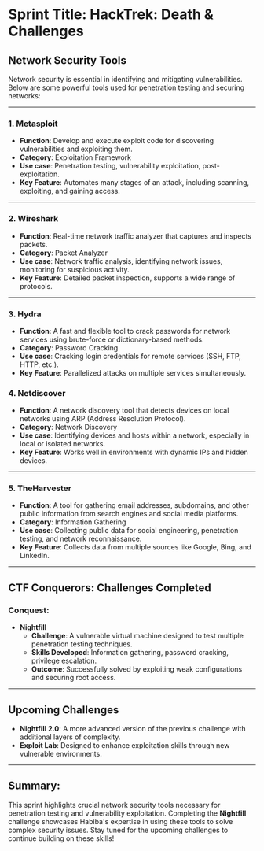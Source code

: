 # Sprint Title: HackTrek: Death & Challenges

## **Network Security Tools**

Network security is essential in identifying and mitigating vulnerabilities. Below are some powerful tools used for penetration testing and securing networks:

---
### **1. Metasploit**

- **Function**: Develop and execute exploit code for discovering vulnerabilities and exploiting them.
- **Category**: Exploitation Framework
- **Use case**: Penetration testing, vulnerability exploitation, post-exploitation.
- **Key Feature**: Automates many stages of an attack, including scanning, exploiting, and gaining access.
---
### **2. Wireshark**

- **Function**: Real-time network traffic analyzer that captures and inspects packets.
- **Category**: Packet Analyzer
- **Use case**: Network traffic analysis, identifying network issues, monitoring for suspicious activity.
- **Key Feature**: Detailed packet inspection, supports a wide range of protocols.
---
### **3. Hydra**

- **Function**: A fast and flexible tool to crack passwords for network services using brute-force or dictionary-based methods.
- **Category**: Password Cracking
- **Use case**: Cracking login credentials for remote services (SSH, FTP, HTTP, etc.).
- **Key Feature**: Parallelized attacks on multiple services simultaneously.

### **4. Netdiscover**

- **Function**: A network discovery tool that detects devices on local networks using ARP (Address Resolution Protocol).
- **Category**: Network Discovery
- **Use case**: Identifying devices and hosts within a network, especially in local or isolated networks.
- **Key Feature**: Works well in environments with dynamic IPs and hidden devices.
---
### **5. TheHarvester**

- **Function**: A tool for gathering email addresses, subdomains, and other public information from search engines and social media platforms.
- **Category**: Information Gathering
- **Use case**: Collecting public data for social engineering, penetration testing, and network reconnaissance.
- **Key Feature**: Collects data from multiple sources like Google, Bing, and LinkedIn.

---

## **CTF Conquerors: Challenges Completed**

### **Conquest:**

- **Nightfill**
    - **Challenge**: A vulnerable virtual machine designed to test multiple penetration testing techniques.
    - **Skills Developed**: Information gathering, password cracking, privilege escalation.
    - **Outcome**: Successfully solved by exploiting weak configurations and securing root access.

---

## **Upcoming Challenges**

- **Nightfill 2.0**: A more advanced version of the previous challenge with additional layers of complexity.
- **Exploit Lab**: Designed to enhance exploitation skills through new vulnerable environments.

---

## **Summary:**

This sprint highlights crucial network security tools necessary for penetration testing and vulnerability exploitation. Completing the **Nightfill** challenge showcases Habiba's expertise in using these tools to solve complex security issues. Stay tuned for the upcoming challenges to continue building on these skills!
